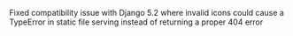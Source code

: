 Fixed compatibility issue with Django 5.2 where invalid icons could cause a TypeError in static file serving instead of returning a proper 404 error